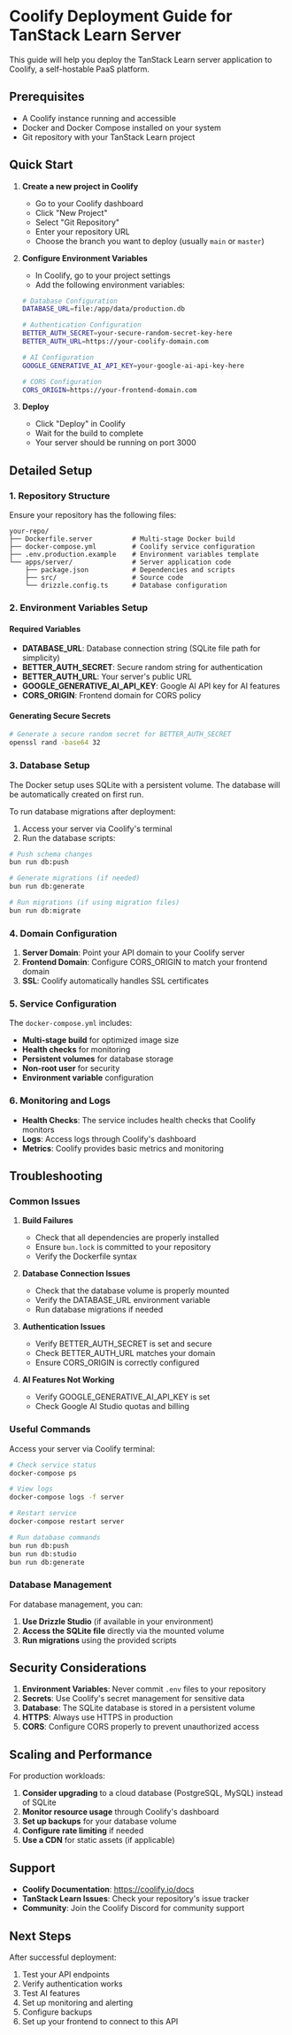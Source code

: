# Coolify Deployment Guide for TanStack Learn Server

This guide will help you deploy the TanStack Learn server application to Coolify, a self-hostable PaaS platform.

## Prerequisites

- A Coolify instance running and accessible
- Docker and Docker Compose installed on your system
- Git repository with your TanStack Learn project

## Quick Start

1. **Create a new project in Coolify**
   - Go to your Coolify dashboard
   - Click "New Project"
   - Select "Git Repository"
   - Enter your repository URL
   - Choose the branch you want to deploy (usually `main` or `master`)

2. **Configure Environment Variables**
   - In Coolify, go to your project settings
   - Add the following environment variables:

   ```bash
   # Database Configuration
   DATABASE_URL=file:/app/data/production.db

   # Authentication Configuration
   BETTER_AUTH_SECRET=your-secure-random-secret-key-here
   BETTER_AUTH_URL=https://your-coolify-domain.com

   # AI Configuration
   GOOGLE_GENERATIVE_AI_API_KEY=your-google-ai-api-key-here

   # CORS Configuration
   CORS_ORIGIN=https://your-frontend-domain.com
   ```

3. **Deploy**
   - Click "Deploy" in Coolify
   - Wait for the build to complete
   - Your server should be running on port 3000

## Detailed Setup

### 1. Repository Structure

Ensure your repository has the following files:

```
your-repo/
├── Dockerfile.server          # Multi-stage Docker build
├── docker-compose.yml         # Coolify service configuration
├── .env.production.example    # Environment variables template
└── apps/server/               # Server application code
    ├── package.json           # Dependencies and scripts
    ├── src/                   # Source code
    └── drizzle.config.ts      # Database configuration
```

### 2. Environment Variables Setup

#### Required Variables

- **DATABASE_URL**: Database connection string (SQLite file path for simplicity)
- **BETTER_AUTH_SECRET**: Secure random string for authentication
- **BETTER_AUTH_URL**: Your server's public URL
- **GOOGLE_GENERATIVE_AI_API_KEY**: Google AI API key for AI features
- **CORS_ORIGIN**: Frontend domain for CORS policy

#### Generating Secure Secrets

```bash
# Generate a secure random secret for BETTER_AUTH_SECRET
openssl rand -base64 32
```

### 3. Database Setup

The Docker setup uses SQLite with a persistent volume. The database will be automatically created on first run.

To run database migrations after deployment:

1. Access your server via Coolify's terminal
2. Run the database scripts:

```bash
# Push schema changes
bun run db:push

# Generate migrations (if needed)
bun run db:generate

# Run migrations (if using migration files)
bun run db:migrate
```

### 4. Domain Configuration

1. **Server Domain**: Point your API domain to your Coolify server
2. **Frontend Domain**: Configure CORS_ORIGIN to match your frontend domain
3. **SSL**: Coolify automatically handles SSL certificates

### 5. Service Configuration

The `docker-compose.yml` includes:

- **Multi-stage build** for optimized image size
- **Health checks** for monitoring
- **Persistent volumes** for database storage
- **Non-root user** for security
- **Environment variable** configuration

### 6. Monitoring and Logs

- **Health Checks**: The service includes health checks that Coolify monitors
- **Logs**: Access logs through Coolify's dashboard
- **Metrics**: Coolify provides basic metrics and monitoring

## Troubleshooting

### Common Issues

1. **Build Failures**
   - Check that all dependencies are properly installed
   - Ensure `bun.lock` is committed to your repository
   - Verify the Dockerfile syntax

2. **Database Connection Issues**
   - Check that the database volume is properly mounted
   - Verify the DATABASE_URL environment variable
   - Run database migrations if needed

3. **Authentication Issues**
   - Verify BETTER_AUTH_SECRET is set and secure
   - Check BETTER_AUTH_URL matches your domain
   - Ensure CORS_ORIGIN is correctly configured

4. **AI Features Not Working**
   - Verify GOOGLE_GENERATIVE_AI_API_KEY is set
   - Check Google AI Studio quotas and billing

### Useful Commands

Access your server via Coolify terminal:

```bash
# Check service status
docker-compose ps

# View logs
docker-compose logs -f server

# Restart service
docker-compose restart server

# Run database commands
bun run db:push
bun run db:studio
bun run db:generate
```

### Database Management

For database management, you can:

1. **Use Drizzle Studio** (if available in your environment)
2. **Access the SQLite file** directly via the mounted volume
3. **Run migrations** using the provided scripts

## Security Considerations

1. **Environment Variables**: Never commit `.env` files to your repository
2. **Secrets**: Use Coolify's secret management for sensitive data
3. **Database**: The SQLite database is stored in a persistent volume
4. **HTTPS**: Always use HTTPS in production
5. **CORS**: Configure CORS properly to prevent unauthorized access

## Scaling and Performance

For production workloads:

1. **Consider upgrading** to a cloud database (PostgreSQL, MySQL) instead of SQLite
2. **Monitor resource usage** through Coolify's dashboard
3. **Set up backups** for your database volume
4. **Configure rate limiting** if needed
5. **Use a CDN** for static assets (if applicable)

## Support

- **Coolify Documentation**: https://coolify.io/docs
- **TanStack Learn Issues**: Check your repository's issue tracker
- **Community**: Join the Coolify Discord for community support

## Next Steps

After successful deployment:

1. Test your API endpoints
2. Verify authentication works
3. Test AI features
4. Set up monitoring and alerting
5. Configure backups
6. Set up your frontend to connect to this API
